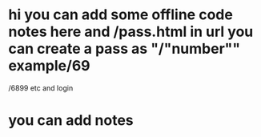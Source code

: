 # hi you can add some offline code notes here and /pass.html in url you can  create a pass as "/"number"" example/69
/6899 etc and login 
# you can add notes
